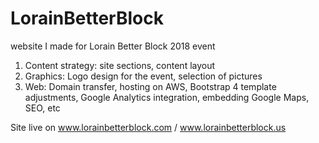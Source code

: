 # LorainBetterBlock
website I made for Lorain Better Block 2018 event

1. Content strategy: site sections, content layout
2. Graphics: Logo design for the event, selection of pictures
3. Web: Domain transfer, hosting on AWS, Bootstrap 4 template adjustments, Google Analytics integration, embedding Google Maps, SEO, etc

Site live on www.lorainbetterblock.com / www.lorainbetterblock.us
